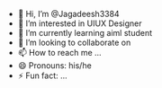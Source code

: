 - 👋 Hi, I’m @Jagadeesh3384
- 👀 I’m interested in UIUX Designer 
- 🌱 I’m currently learning aiml student 
- 💞️ I’m looking to collaborate on 
- 📫 How to reach me ...
- 😄 Pronouns: his/he
- ⚡ Fun fact: ...

<!---
Jagadeesh3384/Jagadeesh3384 is a ✨ special ✨ repository because its `README.md` (this file) appears on your GitHub profile.
You can click the Preview link to take a look at your changes.
--->

